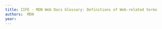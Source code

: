 ```yaml
---
title: IIFE - MDN Web Docs Glossary: Definitions of Web-related terms | MDN
authors:  MDN
year: 
---
```


